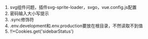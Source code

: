 1. svg组件问题，插件svg-sprite-loader，svgo，vue.config.js配置
2. 密码输入大小写提示
3. .sync修饰符
4. .env.development和.env.production要放在根目录，不然读取不到值
5. !!+Cookies.get('sidebarStatus')
